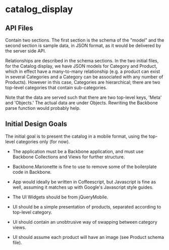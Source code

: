catalog_display
===============


API Files
------------

Contain two sections. The first section is the schema of the "model" and the second section is sample data, in JSON format, as it would be delivered by the server side API. 

Relationships are described in the schema sections. In the two initial files, for the Catalog display, we have JSON models for Category and Product, which in effect have a many-to-many relationship (e.g. a product can exist in several Categories and a Category can be associated with any number of Products). However in this case, Categories are hierarchical; there are two top-level categories that contain sub-categories.

Note that the data are served such that there are two top-level keys, 'Meta' and 'Objects.' The actual data are under Objects. Rewriting the Backbone parse function would probably help.

Initial Design Goals
-------------------------
The initial goal is to present the catalog in a mobile format, using the top-level categories only (for now).

* The application must be a Backbone application, and must use Backbone Collections and Views for further structure.
* Backbone.Marionette is fine to use to remove some of the boilerplate code in Backbone.
* App would ideally be written in Coffeescript, but Javascript is fine as well, assuming it matches up with Google's Javascript style guides.
* The UI Widgets should be from jQueryMobile.

* UI should be a simple presentation of products, separated according to top-level category.
* UI should contain an unobtrusive way of swapping between category views.
* UI should assume each product will have an image (see Product schema file).


